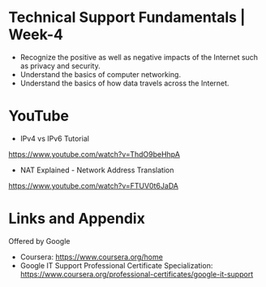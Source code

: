 # Technical Support Fundamentals | Week-4

* Recognize the positive as well as negative impacts of the Internet such as privacy and security.
* Understand the basics of computer networking.
* Understand the basics of how data travels across the Internet.


YouTube 
========================================================
- IPv4 vs IPv6 Tutorial

https://www.youtube.com/watch?v=ThdO9beHhpA


- NAT Explained - Network Address Translation

https://www.youtube.com/watch?v=FTUV0t6JaDA


Links and Appendix
========================================================
Offered by Google


- Coursera: https://www.coursera.org/home
- Google IT Support Professional Certificate Specialization: https://www.coursera.org/professional-certificates/google-it-support
